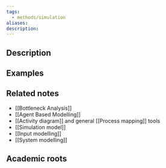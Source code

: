 ```yaml
---
tags:
  - methods/simulation
aliases: 
description:
---
```


## Description


## Examples 


## Related notes 
- [[Bottleneck Analysis]]
- [[Agent Based Modelling]]
- [[Activity diagram]] and general [[Process mapping]] tools
- [[Simulation model]]
- [[Input modelling]]
- [[System modelling]]

## Academic roots
